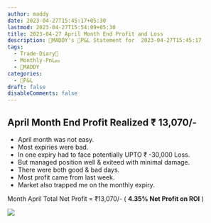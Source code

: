 ```yaml
---
author: maddy
date: 2023-04-27T15:45:17+05:30
lastmod: 2023-04-27T15:54:09+05:30
title: 2023-04-27 April Month End Profit and Loss
description: 🧔MADDY's 💸P&L Statement for  2023-04-27T15:45:17
tags:
  - Trade-Diary📗
  - Monthly-PnL💵
  - 🧔MADDY
categories:
  - 💸P&L
draft: false
disableComments: false
---
```


## April Month End Profit Realized ₹ 13,070/-

- April month was not easy.
- Most expiries were bad.
- In one expiry had to face potentially UPTO ₹ -30,000 Loss.
- But managed position well & exiteed with minimal damage.
- There were both good & bad days.
- Most profit came from last week.
- Market also trapped me on the monthly expiry.

Month April Total Net Profit = ₹13,070/- ( **4.35% Net Profit on ROI** )

![](https://i.imgur.com/RG5RsYE.png)
